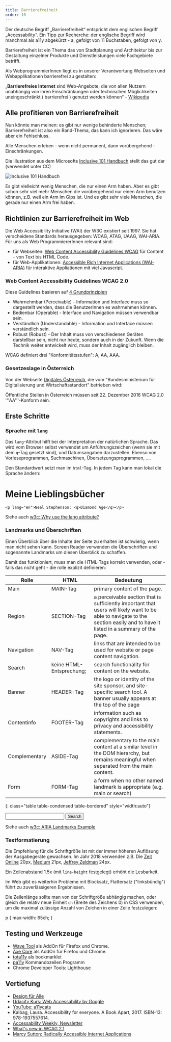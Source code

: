 ```yaml
---
title: Barrierefreiheit
order: 10
---
```



Der deutsche Begriff „Barrierefreiheit“ entspricht dem englischen
Begriff „Accessability“.  Ein Tipp zur Recherche: der englische Begriff wird manchmal als 
a11y abgekürzt - a, gefolgt von 11 Buchstaben, gefolgt von y.


Barrierefreiheit ist ein Thema das 
von Stadtplanung und Architektur bis zur Gestaltung einzelner
Produkte und Dienstleistungen viele Fachgebiete betrifft.

Als WebprogrammierInnen liegt es in unserer Verantwortung
Webseiten und Webapplikationen barrierefrei zu gestalten:


„**Barrierefreies Internet** sind Web-Angebote, die von
allen Nutzern unabhängig von ihren
Einschränkungen oder technischen Möglichkeiten
uneingeschränkt ( barrierefrei ) genutzt werden
können“ - [Wikipedia](https://de.wikipedia.org/wiki/Barrierefreies_Internet)


## Alle profitieren von Barrierefreiheit

Nun könnte man meinen: es gibt nur wenige behinderte Menschen; Barrierefreiheit ist
also ein Rand-Thema, das kann ich ignorieren.   Das wäre aber ein Fehlschluss.

Alle Menschen erleben - wenn nicht permanent, dann vorübergehend - Einschränkungen.

Die Illustration aus dem Microsofts [Inclusive 101 Handbuch](https://www.microsoft.com/design/inclusive/)
stellt das gut dar (verwendet unter CC)


![Inclusive 101 Handbuch](/images/qualitaet/microsoft-situational.png)


Es gibt vielleicht wenig Menschen, die nur einen Arm haben. Aber es gibt
schon sehr viel mehr Menschen die vorübergehend nur einen Arm benutzen können,
z.B. weil ein Arm im Gips ist.  Und es gibt sehr viele Menschen, die gerade
nur einen Arm frei haben.  


## Richtlinien zur Barrierefreiheit im Web


Die Web Accessibility Initiative (WAI) der W3C existiert seit 1997. Sie
hat verscheidene Standards herausgegeben: WCAG, ATAG, UAAG, WAI-ARIA. Für uns
als Web ProgrammiererInnen relevant sind:

* für Webseiten: [Web Content Accessibility Guidelines WCAG](https://www.w3.org/TR/UNDERSTANDING-WCAG20/) für Content - von Text bis HTML Code.
* für Web-Applikationen: [Accessible Rich Internet Applications (WAI-ARIA)](https://www.w3.org/TR/wai-aria-1.1/) für interaktive Appliationen mit viel Javascript.


### Web Content Accessibility Guidelines WCAG 2.0

Diese Guidelines basieren auf [4 Grundprinzipien](https://www.w3.org/TR/UNDERSTANDING-WCAG20/intro.html#introduction-fourprincs-head)

* Wahrnehmbar (Perceivable) - Information und Interface muss so dargestellt werden, dass die BenutzerInnen es wahrnehmen können.
* Bedienbar (Operable) - Interface und Navigation müssen verwendbar sein.
* Verständlich (Understandable) - Information und Interface müssen verständlich sein.
* Robust (Robust) - Der Inhalt muss von verschiedenen Geräten darstellbar sein, nicht nur heute, sondern auch in der Zukunft. Wenn die Technik  weiter entwickelt wird, muss der Inhalt zugänglich bleiben.

WCAG definiert drei "Konformitätsstufen": A, AA, AAA. 




### Gesetzeslage in Österreich

Von der Webseite [Digitales Österreich](https://www.digitales.oesterreich.gv.at/barrierefreiheit), die vom "Bundesministerium für Digitalisierung und Wirtschaftsstandort" betrieben wird:


Öffentliche Stellen in Österreich müssen seit 22. Dezember 2016 WCAG  2.0 '''AA'''-Konform sein.



## Erste Schritte


### Sprache mit `lang`

Das `lang`-Attribut hilft bei der Interpretation der natürlichen Sprache. Das wird
vom Browser selbst verwendet um Anführungszeichen (wenn sie mit dem `q`-Tag gesetzt sind),
und Datumsangaben darzustellen. Ebenso von  Vorleseprogrammen,  Suchmaschinen,  Übersetzungsprogrammen, .... 


Den Standardwert setzt man  im `html`-Tag. In jedem Tag kann man lokal die Sprache ändern:


<htmlcode>
<!DOCTYPE html>
<html lang="de">
<head>
    <title>Lieblingsbücher</title>
</head>
<body>
    <h1>Meine Lieblingsbücher</h1>

    <p lang="en">Neal Stephenson: <q>Diamond Age</q></p>
</body>
</html>
</htmlcode>

Siehe auch [w3c: Why use the lang attribute?](https://www.w3.org/International/questions/qa-lang-why)


### Landmarks und Überschriften

Einen Überblick über die Inhalte der Seite zu erhalten ist schwierig, wenn man
nicht sehen kann. Screen Reader verwenden die Überschriften und sogenannte Landmarks
um diesen Überblick zu schaffen. 

Damit das funktioniert, muss man die HTML-Tags korrekt verwenden, oder - falls das nicht geht - die
rolle explizit definieren:


| Rolle         | HTML                         | Bedeutung |
|---------------|------------------------------|----|
| Main          | MAIN-Tag                 |  primary content of the page.  | 
| Region        | SECTION-Tag              | a perceivable section that is sufficiently important that users will likely want to be able to navigate to the section easily and to have it listed in a summary of the page. |
| Navigation    | NAV-Tag                  | links that are intended to be used for website or page content navigation. |
| Search        | keine HTML-Entsprechung;     | search functionality for content on the website. |
| Banner        | HEADER-Tag               |  the logo or identity of the site sponsor, and site-specific search tool. A banner usually appears at the top of the page |
| Contentinfo   | FOOTER-Tag               | information such as copyrights and links to privacy and accessibility statements.  | 
| Complementary | ASIDE-Tag                | complementary to the main content at a similar level in the DOM hierarchy, but remains meaningful when separated from the main content. | 
| Form          | FORM-Tag  | a form when no other named landmark is appropriate (e.g. main or search) |
{: class="table table-condensed table-bordered" style="width:auto"}


<htmlcode>
<form role="search">
  <input type="search" aria-label="search text" size="20">
  <input type="submit" value="Search"">
</form> 
</htmlcode>


Siehe auch [w3c: ARIA Landmarks Example](https://www.w3.org/TR/wai-aria-practices/examples/landmarks/index.html)

### Textformatierung

Die Empfehlung für die Schriftgröße ist mit der immer höheren Auflösung der Ausgabegeräte gewachsen. Im Jahr 2018 verwenden z.B. Die [Zeit Online](https://www.zeit.de/2016/51/bundesteilhabegesetz-inklusion-barrierefreiheit-gleichstellung) 20px, [Medium](https://medium.com/@damianjo/line-spacing-leading-the-way-for-accessibility-d94344b9e26c) 21px, 
[Jeffrey Zeldman](http://www.zeldman.com/2016/12/14/font-size-widgets/) 24px.

Ein Zeilenabstand 1.5x (mit `line-height` festgelegt) erhöht die Lesbarkeit.

Im Web gibt es weiterhin Probleme mit Blocksatz, Flattersatz ("linksbündig") führt zu 
zuverlässigeren Ergebnissen. 

Die Zeilenlänge sollte man von der Schriftgröße abhängig machen, oder gleich die relativ neue
Einheit `ch` (Breite des Zeichens 0) in CSS verwenden, um die maximal zulässige Anzahl von Zeichen in einer Zeile
festzulegen:

<css>
p {
    max-width: 65ch;
}
</css>


## Testing und Werkzeuge

* [Wave Tool](http://wave.webaim.org/extension/) als AddOn für Firefox und Chrome.
* [Axe Core](https://www.axe-core.org/) als AddOn für Firefox und Chrome.
* [tota11y](http://khan.github.io/tota11y/) als bookmarklet
* [pa11y](https://github.com/pa11y/pa11y) Kommandozeilen Programm
* Chrome Developer Tools: Lighthouse



## Vertiefung


* [Design für Alle](https://de.wikipedia.org/wiki/Design_f%C3%BCr_Alle)
* [Udacity Kurs: Web Accessability by Google](https://de.udacity.com/course/web-accessibility--ud891)
* [YouTube: a11ycats](https://www.youtube.com/watch?v=fGLp_gfMMGU&list=PLNYkxOF6rcICWx0C9LVWWVqvHlYJyqw7g)
* Kalbag, Laura. Accessibility for everyone.  A Book Apart, 2017. ISBN-13: 978-1937557614.
* [Accessability Weekly, Newsletter](https://a11yweekly.com/)
* [What's new in WCAG 2.1](http://adrianroselli.com/2017/08/whats-new-in-wcag-2-1.html)
* [Marcy Sutton: Radically Accessible Internet Applications](https://marcysutton.com/talk/radically-accessible-internet-applications-beyond-tellerrand/)

